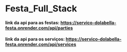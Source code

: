 # Festa_Full_Stack

#### link da api para as festas: https://servico-dolabella-festa.onrender.com/api/parties
#### link da api para os serviços: https://servico-dolabella-festa.onrender.com/api/services
